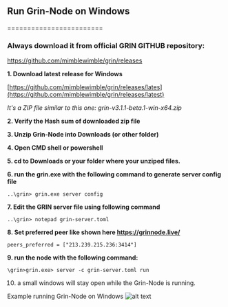 ## Run Grin-Node on Windows
========================

### **Always download it from official GRIN GITHUB repository:**

https://github.com/mimblewimble/grin/releases



**1. Download latest release for Windows**

[https://github.com/mimblewimble/grin/releases/lates](https://github.com/mimblewimble/grin/releases/latest)

_It's a ZIP file similar to this one: grin-v3.1.1-beta.1-win-x64.zip_

**2. Verify the Hash sum of downloaded zip file**

**3. Unzip Grin-Node into Downloads (or other folder)**

**4. Open CMD shell or powershell** 

**5. cd to Downloads or your folder where your unziped files.**

**6. run the grin.exe with the following command to generate server config file**

```..\grin> grin.exe server config```

**7. Edit the GRIN server file using following command**

```..\grin> notepad grin-server.toml ```

**8. Set preferred peer like shown here https://grinnode.live/**

```peers_preferred = ["213.239.215.236:3414"]```

**9. run the node with the following command:**

```\grin>grin.exe> server -c grin-server.toml run```

10. a small windows will stay open while the Grin-Node is running. 

Example running Grin-Node on Windows 
![alt text](https://github.com/MCM-Mike/grinnode.live/blob/master/images/Windows-GRIN-Node.png "Windows Grin-Node")



